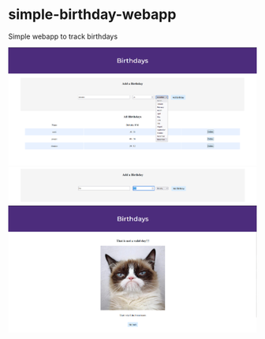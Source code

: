 # simple-birthday-webapp
Simple webapp to track birthdays

![alt text](https://raw.githubusercontent.com/MatiasRGT/img_resources/main/birthday-webapp/birthdays-sady.png)<br>
![alt text](https://raw.githubusercontent.com/MatiasRGT/img_resources/main/birthday-webapp/day-field.png)<br>
![alt text](https://raw.githubusercontent.com/MatiasRGT/img_resources/main/birthday-webapp/day-error.png)<br>
